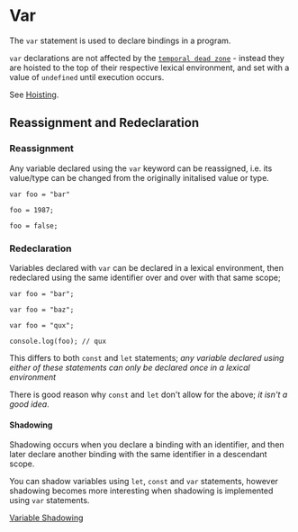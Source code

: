 # Var

The `var` statement is used to declare bindings in a program.

`var` declarations are not affected by the [`temporal dead zone`](../temporal-dead-zone) - instead they are hoisted to the top of their respective lexical environment, and set with a value of `undefined` until execution occurs.

See [Hoisting](../../scope/hoisting).

## **Reassignment and Redeclaration**

### **Reassignment**

Any variable declared using the `var` keyword can be reassigned, i.e. its value/type can be changed from the originally initalised value or type.

```
var foo = "bar"

foo = 1987;

foo = false;
```

### Redeclaration

Variables declared with `var` can be declared in a lexical environment, then redeclared using the same identifier over and over with that same scope;

```
var foo = "bar";

var foo = "baz";

var foo = "qux";

console.log(foo); // qux
```

This differs to both `const` and `let` statements; _any variable declared using either of these statements can only be declared once in a lexical environment_

There is good reason why `const` and `let` don't allow for the above; _it isn't a good idea_.

#### Shadowing

Shadowing occurs when you declare a binding with an identifier, and then later declare another binding with the same identifier in a descendant scope.

You can shadow variables using `let`, `const` and `var` statements, however shadowing becomes more interesting when shadowing is implemented using `var` statements.

[Variable Shadowing](../../scope/variable-shadowing)
